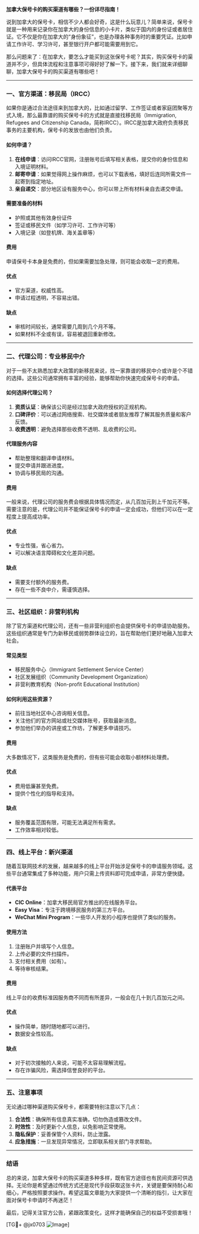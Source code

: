 **加拿大保号卡的购买渠道有哪些？一份详尽指南！**

说到加拿大的保号卡，相信不少人都会好奇，这是什么玩意儿？简单来说，保号卡就是一种用来记录你在加拿大的身份信息的小卡片，类似于国内的身份证或者居住证。它不仅是你在加拿大的“身份象征”，也是办理各种事务时的重要凭证。比如申请工作许可、学习许可，甚至银行开户都可能需要用到它。

那么问题来了：在加拿大，要怎么才能买到这张保号卡呢？其实，购买保号卡的渠道并不少，但具体流程和注意事项可得好好了解一下。接下来，我们就来详细聊聊，加拿大保号卡的购买渠道有哪些吧！

---

### **一、官方渠道：移民局（IRCC）**

如果你是通过合法途径来到加拿大的，比如通过留学、工作签证或者家庭团聚等方式入境，那么最靠谱的购买保号卡的方式就是直接找移民局（Immigration, Refugees and Citizenship Canada，简称IRCC）。IRCC是加拿大政府负责移民事务的主要机构，保号卡的发放也由他们负责。

#### **如何申请？**
1. **在线申请**：访问IRCC官网，注册账号后填写相关表格，提交你的身份信息和入境证明材料。
2. **邮寄申请**：如果觉得网上操作麻烦，也可以下载表格，填好后连同所需文件一起寄到指定地址。
3. **亲自递交**：部分地区设有服务中心，你可以带上所有材料亲自去递交申请。

#### **需要准备的材料**
- 护照或其他有效身份证件
- 签证或移民文件（如学习许可、工作许可等）
- 入境记录（如登机牌、海关盖章等）

#### **费用**
申请保号卡本身是免费的，但如果需要加急处理，则可能会收取一定的费用。

#### **优点**
- 官方渠道，权威性高。
- 申请过程透明，不容易出错。

#### **缺点**
- 审核时间较长，通常需要几周到几个月不等。
- 如果材料不全或有误，容易被退回重新修改。

---

### **二、代理公司：专业移民中介**

对于一些不太熟悉加拿大政策的新移民来说，找一家靠谱的移民中介或许是个不错的选择。这些公司通常拥有丰富的经验，能够帮助你快速完成保号卡的申请。

#### **如何选择代理公司？**
1. **资质认证**：确保该公司是经过加拿大政府授权的正规机构。
2. **口碑评价**：可以通过网络搜索、社交媒体或者朋友推荐了解其服务质量和客户反馈。
3. **收费透明**：避免选择那些收费不透明、乱收费的公司。

#### **代理服务内容**
- 帮助整理和翻译申请材料。
- 提交申请并跟进进度。
- 协调与移民局的沟通。

#### **费用**
一般来说，代理公司的服务费会根据具体情况而定，从几百加元到上千加元不等。需要注意的是，代理公司并不能保证保号卡的申请一定会成功，但他们可以在一定程度上提高成功率。

#### **优点**
- 专业性强，省心省力。
- 可以解决语言障碍和文化差异问题。

#### **缺点**
- 需要支付额外的服务费。
- 存在一些不良中介，需谨慎选择。

---

### **三、社区组织：非营利机构**

除了官方渠道和代理公司，还有一些非营利组织也会提供保号卡的申请协助服务。这些组织通常是专门为新移民或弱势群体设立的，旨在帮助他们更好地融入加拿大社会。

#### **常见类型**
- 移民服务中心（Immigrant Settlement Service Center）
- 社区发展组织（Community Development Organization）
- 非营利教育机构（Non-profit Educational Institution）

#### **如何利用这些资源？**
- 前往当地社区中心咨询相关信息。
- 关注他们的官方网站或社交媒体账号，获取最新消息。
- 参加他们举办的讲座或工作坊，了解更多申请技巧。

#### **费用**
大多数情况下，这类服务是免费的，但有些可能会收取小额材料处理费。

#### **优点**
- 费用低廉甚至免费。
- 提供个性化的指导和支持。

#### **缺点**
- 服务覆盖范围有限，可能无法满足所有需求。
- 工作效率相对较低。

---

### **四、线上平台：新兴渠道**

随着互联网技术的发展，越来越多的线上平台开始涉足保号卡的申请服务领域。这些平台通常集成了多种功能，用户只需上传资料即可完成申请，非常方便快捷。

#### **代表平台**
- **CIC Online**：加拿大移民局官方推出的在线服务平台。
- **Easy Visa**：专注于跨境移民服务的第三方平台。
- **WeChat Mini Program**：一些华人开发的小程序也提供了类似的服务。

#### **使用方法**
1. 注册账户并填写个人信息。
2. 上传必要的文件扫描件。
3. 支付相关费用（如有）。
4. 等待审核结果。

#### **费用**
线上平台的收费标准因服务商不同而有所差异，一般会在几十到几百加元之间。

#### **优点**
- 操作简单，随时随地都可以进行。
- 数据安全性较高。

#### **缺点**
- 对于初次接触的人来说，可能不太容易理解流程。
- 存在诈骗风险，需选择信誉良好的平台。

---

### **五、注意事项**

无论通过哪种渠道购买保号卡，都需要特别注意以下几点：

1. **合法性**：确保所有信息真实准确，切勿伪造或篡改文件。
2. **时效性**：及时更新个人信息，以免影响正常使用。
3. **隐私保护**：妥善保管个人资料，防止泄露。
4. **应急措施**：一旦发现异常情况，立即联系相关部门寻求帮助。

---

### **结语**

总的来说，加拿大保号卡的购买渠道多种多样，既有官方途径也有民间资源可供选择。无论你是希望通过传统方式还是现代手段获取这张卡片，关键是要保持耐心和细心，严格按照要求操作。希望这篇文章能为大家提供一个清晰的指引，让大家在面对保号卡申请时不再迷茫！

最后，记得关注官方公告，紧跟政策变化，这样才能确保自己的权益不受损害哦！

[TG💪+ @jx0703 ![Image](https://github.com/user-attachments/assets/dbca1d08-cadb-493c-b0ec-ad6f7a83f270)]